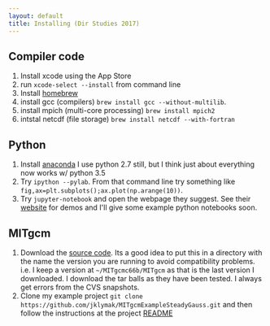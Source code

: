 ```yaml
---
layout: default
title: Installing (Dir Studies 2017)
---
```



## Compiler code
   1. Install xcode using the App Store
   1. run `xcode-select --install` from command line
   1. Install [homebrew](http://brew.sh)
   3. install gcc (compilers) `brew install gcc --without-multilib`.
   4. install mpich (multi-core processing) `brew install mpich2`
   5. intstal netcdf (file storage) `brew install netcdf --with-fortran`

## Python

   1. Install [anaconda](https://www.continuum.io/downloads)  I use python 2.7 still, but I think just about everything now works w/ python 3.5
   2. Try `ipython --pylab`.  From that command line try something like `fig,ax=plt.subplots();ax.plot(np.arange(10))`.
   3. Try `jupyter-notebook` and open the webpage they suggest.  See their [website](http://jupyter.org) for demos and I'll give some example python notebooks soon.

## MITgcm

   1. Download the [source code](http://mitgcm.org/public/source_code.html).  Its a good idea to put this in a directory with the name the version you are running to avoid compatibility problems.  i.e. I keep a version at `~/MITgcmc66b/MITgcm` as that is the last version I downloaded.  I download the tar balls as they have been tested.  I always get errors from the CVS snapshots.
   2. Clone my example project `git clone https://github.com/jklymak/MITgcmExampleSteadyGauss.git` and then follow the instructions at the project [README](https://github.com/jklymak/MITgcmExampleSteadyGauss/blob/master/README.md)
